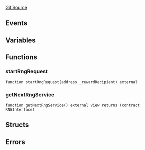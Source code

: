 [Git Source](https://github.com/GenerationSoftware/pt-v5-chainlink-vrf-v2-direct/blob/64e884253ef8c0f7674c7507154c0d6b36385ba1/src/interfaces/IRngAuction.sol)



## Events

## Variables

## Functions

### startRngRequest

```solidity
function startRngRequest(address _rewardRecipient) external
```

### getNextRngService

```solidity
function getNextRngService() external view returns (contract RNGInterface)
```

## Structs

## Errors

